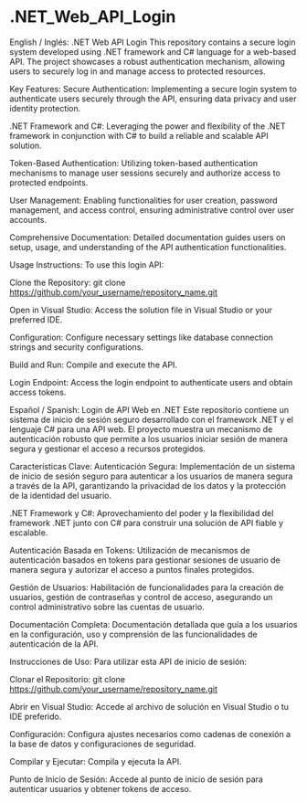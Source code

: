 # .NET_Web_API_Login
English / Inglés:
.NET Web API Login
This repository contains a secure login system developed using .NET framework and C# language for a web-based API. The project showcases a robust authentication mechanism, allowing users to securely log in and manage access to protected resources.

Key Features:
Secure Authentication: Implementing a secure login system to authenticate users securely through the API, ensuring data privacy and user identity protection.

.NET Framework and C#: Leveraging the power and flexibility of the .NET framework in conjunction with C# to build a reliable and scalable API solution.

Token-Based Authentication: Utilizing token-based authentication mechanisms to manage user sessions securely and authorize access to protected endpoints.

User Management: Enabling functionalities for user creation, password management, and access control, ensuring administrative control over user accounts.

Comprehensive Documentation: Detailed documentation guides users on setup, usage, and understanding of the API authentication functionalities.

Usage Instructions:
To use this login API:

Clone the Repository: git clone https://github.com/your_username/repository_name.git

Open in Visual Studio: Access the solution file in Visual Studio or your preferred IDE.

Configuration: Configure necessary settings like database connection strings and security configurations.

Build and Run: Compile and execute the API.

Login Endpoint: Access the login endpoint to authenticate users and obtain access tokens.


Español / Spanish:
Login de API Web en .NET
Este repositorio contiene un sistema de inicio de sesión seguro desarrollado con el framework .NET y el lenguaje C# para una API web. El proyecto muestra un mecanismo de autenticación robusto que permite a los usuarios iniciar sesión de manera segura y gestionar el acceso a recursos protegidos.

Características Clave:
Autenticación Segura: Implementación de un sistema de inicio de sesión seguro para autenticar a los usuarios de manera segura a través de la API, garantizando la privacidad de los datos y la protección de la identidad del usuario.

.NET Framework y C#: Aprovechamiento del poder y la flexibilidad del framework .NET junto con C# para construir una solución de API fiable y escalable.

Autenticación Basada en Tokens: Utilización de mecanismos de autenticación basados en tokens para gestionar sesiones de usuario de manera segura y autorizar el acceso a puntos finales protegidos.

Gestión de Usuarios: Habilitación de funcionalidades para la creación de usuarios, gestión de contraseñas y control de acceso, asegurando un control administrativo sobre las cuentas de usuario.

Documentación Completa: Documentación detallada que guía a los usuarios en la configuración, uso y comprensión de las funcionalidades de autenticación de la API.

Instrucciones de Uso:
Para utilizar esta API de inicio de sesión:

Clonar el Repositorio: git clone https://github.com/your_username/repository_name.git

Abrir en Visual Studio: Accede al archivo de solución en Visual Studio o tu IDE preferido.

Configuración: Configura ajustes necesarios como cadenas de conexión a la base de datos y configuraciones de seguridad.

Compilar y Ejecutar: Compila y ejecuta la API.

Punto de Inicio de Sesión: Accede al punto de inicio de sesión para autenticar usuarios y obtener tokens de acceso.
